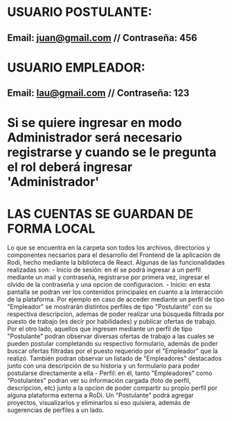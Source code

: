 # USUARIO POSTULANTE:
## Email: juan@gmail.com // Contraseña: 456
# USUARIO EMPLEADOR:
## Email: lau@gmail.com // Contraseña: 123
# Si se quiere ingresar en modo Administrador será necesario registrarse y cuando se le pregunta el rol deberá ingresar 'Administrador'

# LAS CUENTAS SE GUARDAN DE FORMA LOCAL

Lo que se encuentra en la carpeta son todos los archivos, directorios y componentes necsarios para el desarrollo
del Frontend de la aplicación de Rodi, hecho mediante la biblioteca de React.
Algunas de las funcionalidades realizadas son: - Inicio de sesión: en él se podrá ingresar a un perfil mediante un mail y contraseña, registrarse por primera vez,
ingresar el olvido de la contraseña y una opcion de configuracion. - Inicio: en esta pantalla se podran ver los contenidos principales en cuanto a la interacción de la plataforma. Por
ejemplo en caso de acceder mediante un perfil de tipo "Empleador" se mostrarán distintos perfiles de tipo "Postulante" con su respectiva descripcion, ademas de poder realizar una búsqueda filtrada por puesto de trabajo (es decir por habilidades) y publicar ofertas de trabajo. Por el otro lado, aquellos que ingresen mediante un perfil de tipo "Postulante" podran observar diversas ofertas de trabajo a las cuales se pueden postular completando su
respectivo formulario, además de poder buscar ofertas filtradas por el puesto requerido por el "Empleador" que la realizó. También podran observar un listado de "Empleadores" destacados junto con una descripción de su historia y un formulario para poder postularse directamente a ella - Perfil: en él, tanto "Empleadores" como "Postulantes" podran ver su información cargada (foto de perfil, descripcion, etc) junto a la opcion de poder compartir su propio perfil por alguna plataforma externa a RoDi. Un "Postulante" podrá agregar proyectos, visualizarlos y eliminarlos si eso quisiera, además de sugerencias de perfiles a un lado.

